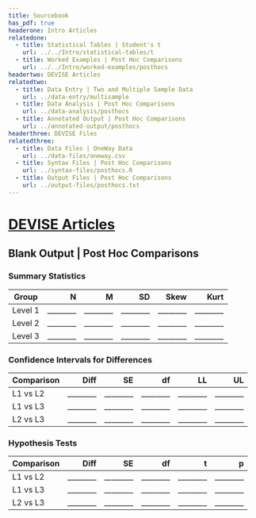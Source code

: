 ```yaml
---
title: Sourcebook
has_pdf: true
headerone: Intro Articles
relatedone:
  - title: Statistical Tables | Student's t
    url: ../../Intro/statistical-tables/t
  - title: Worked Examples | Post Hoc Comparisons
    url: ../../Intro/worked-examples/posthocs
headertwo: DEVISE Articles
relatedtwo:
  - title: Data Entry | Two and Multiple Sample Data
    url: ../data-entry/multisample
  - title: Data Analysis | Post Hoc Comparisons
    url: ../data-analysis/posthocs
  - title: Annotated Output | Post Hoc Comparisons
    url: ../annotated-output/posthocs
headerthree: DEVISE Files
relatedthree:
  - title: Data Files | OneWay Data
    url: ../data-files/oneway.csv
  - title: Syntax Files | Post Hoc Comparisons
    url: ../syntax-files/posthocs.R
  - title: Output Files | Post Hoc Comparisons
    url: ../output-files/posthocs.txt
---
```


# [DEVISE Articles](../index.md)

## Blank Output | Post Hoc Comparisons

### Summary Statistics

| Group   | N   | M   | SD  | Skew | Kurt |
|---------|----:|----:|----:|-----:|-----:|
| Level 1 | ________ | ________ | ________ | ________ | ________ |
| Level 2 | ________ | ________ | ________ | ________ | ________ |
| Level 3 | ________ | ________ | ________ | ________ | ________ |

### Confidence Intervals for Differences

| Comparison | Diff | SE  | df  | LL  | UL  |
|------------|-----:|----:|----:|----:|----:|
| L1 vs L2   | ________ | ________ | ________ | ________ | ________ |
| L1 vs L3   | ________ | ________ | ________ | ________ | ________ |
| L2 vs L3   | ________ | ________ | ________ | ________ | ________ |

### Hypothesis Tests

| Comparison | Diff | SE  | df  | t   | p   |
|------------|-----:|----:|----:|----:|----:|
| L1 vs L2   | ________ | ________ | ________ | ________ | ________ |
| L1 vs L3   | ________ | ________ | ________ | ________ | ________ |
| L2 vs L3   | ________ | ________ | ________ | ________ | ________ |
